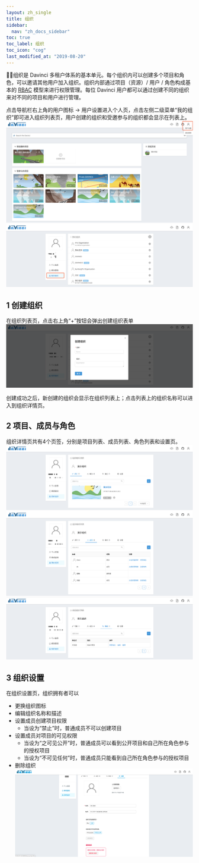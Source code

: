 ```yaml
---
layout: zh_single
title: 组织
sidebar:
  nav: "zh_docs_sidebar"
toc: true
toc_label: 组织
toc_icon: "cog"
last_modified_at: "2019-08-20"
---
```


组织是 Davinci 多租户体系的基本单元。每个组织内可以创建多个项目和角色，可以邀请其他用户加入组织。组织内部通过项目（资源）/ 用户 / 角色构成基本的 [RBAC](https://en.wikipedia.org/wiki/Role-based_access_control) 模型来进行权限管理。每位 Davinci 用户都可以通过创建不同的组织来对不同的项目和用户进行管理。

点击导航栏右上角的用户图标 -> 用户设置进入个人页，点击左侧二级菜单“我的组织”即可进入组织列表页，用户创建的组织和受邀参与的组织都会显示在列表上。
![组织入口1](../../assets/images/organization/0.1.png)
![组织入口2](../../assets/images/organization/0.2.png)

## 1 创建组织

在组织列表页，点击右上角“+”按钮会弹出创建组织表单
![创建组织1](../../assets/images/organization/1.1.png)

创建成功之后，新创建的组织会显示在组织列表上；点击列表上的组织名称可以进入到组织详情页。

## 2 项目、成员与角色

组织详情页共有4个页签，分别是项目列表、成员列表、角色列表和设置页。
![项目成员角色1](../../assets/images/organization/2.1.png)
![项目成员角色2](../../assets/images/organization/2.2.png)
![项目成员角色3](../../assets/images/organization/2.3.png)

## 3 组织设置

在组织设置页，组织拥有者可以
- 更换组织图标
- 编辑组织名称和描述
- 设置成员创建项目权限
  - 当设为“禁止”时，普通成员不可以创建项目
- 设置成员对项目的可见权限
  - 当设为“之可见公开”时，普通成员可以看到公开项目和自己所在角色参与的授权项目
  - 当设为“不可见任何”时，普通成员只能看到自己所在角色参与的授权项目
- 删除组织
![组织设置1](../../assets/images/organization/3.1.png)
